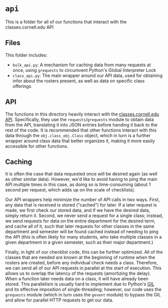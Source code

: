 # `api`

This is a folder for all of our functions that interact with the classes.cornell.edu API

## Files

This folder includes:
 - `bulk_api.py`: A mechanism for caching data from many requests at once, using `grequests` to circumvent Python's Global Interpreter Lock
 - `class_api.py`: The main wrapper around our API data, used for obtaining infor about the rosters present, as well as data on specific class offerings

## API

The functions in this directory heavily interact with the [classes.cornell.edu API](https://classes.cornell.edu/content/SP24/api-details). Specifically,
they use the `requests`/`grequests` module to obtain data from the API, translating it into JSON entries before handing it back to the rest of the code.
It is recommended that other functions interact with this data through the `obj.class_obj.Class` object, which in turn is a further wrapper around class
data that better organizes it, making it more easily accessible for other functions.

## Caching

It is often the case that data requested once will be desired again (as well as other similar data). However, we'd like to avoid having to ping the main
API multiple times in this case, as doing so is time-consuming (about 1 second per request, which adds up on the scale of checklists).

Our API wrappers help minimize the number of API calls in two ways. First, any data that is received is stored ("cached") for later. If a later request
is made, we first check our stored data, and if we have the desired data, simply return it. Second, we never send a request for a single class; instead,
we send requests for data on the entire department for the desired term, and cache all of it, such that later requests for other classes in the same
department and semester will be found cached instead of needing to ping the API (this is often likely for many students, who take multiple classes in a
given department in a given semester, such as their major department.)

Finally, in light of our checklist code, this can be further optimized. All of the classes that are needed are known at the beginning of runtime when the
rosters are created, before any individual check needs a class. Therefore, we can send all of our API requests in parallel at the start of execution. This
allows us to overlap the latency of the requests (amortizing the delay). When a function later needs data on a class, it will have already been stored. This
parallelism is usually hard to implement due to Python's [GIL](https://realpython.com/python-gil/) and its effective imposition of single-threading; however,
our code uses the `grequests` module (which in turn uses the `gevent` module) to bypass the GIL and allow for parallel HTTP requests to get our data.